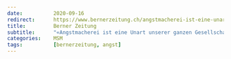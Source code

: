 ```yaml
---
date:          2020-09-16
redirect:      https://www.bernerzeitung.ch/angstmacherei-ist-eine-unart-unserer-gesellschaft-698756136390
title:         Berner Zeitung
subtitle:      "«Angstmacherei ist eine Unart unserer ganzen Gesellschaft»"
categories:    MSM
tags:          [bernerzeitung, angst]
---
```

